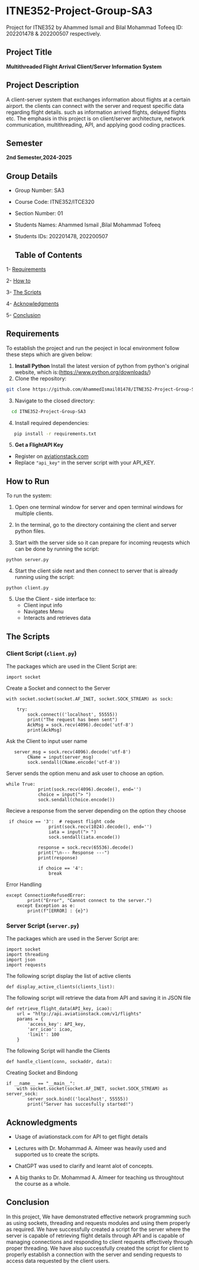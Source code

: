 # ITNE352-Project-Group-SA3
Project for ITNE352 by Ahammed Ismail and Bilal Mohammad Tofeeq ID: 202201478 &amp; 202200507 respectively.

## **Project Title**

**Multithreaded Flight Arrival Client/Server Information System**

## **Project Description**
A client-server system that exchanges information about flights at a certain airport. the clients can connect with the server and request specific data regarding flight details. such as information arrived flights, delayed flights etc. The emphasis in this project is on client/server architecture, network communication, multithreading, API, and applying good coding practices.

## **Semester**

**2nd Semester,2024-2025**


## **Group Details**

* Group Number: SA3
  
* Course Code: ITNE352/ITCE320

* Section Number: 01

* Students Names: Ahammed Ismail ,Bilal Mohammad Tofeeq  

* Students IDs: 202201478, 202200507

  ## Table of Contents

1- [Requirements](#requirements)

2- [How to](#How-to)

3- [The Scripts](#the-scripts)

4- [Acknowledgments](Acknowledgments)

5- [Conclusion](#Conclusion)

## **Requirements**

To establish the project and run the peoject in local environment follow these steps which are given below:

1. **Install Python** Install the latest version of python from python's original website, which is:(https://www.python.org/downloads/)
2. Clone the repository:
```bash
git clone https://github.com/AhammedIsmail01478/ITNE352-Project-Group-SA3
 ```  

3. Navigate to the closed directory:
 ```bash
   cd ITNE352-Project-Group-SA3
   ```  

4. Install required dependencies:
```bash
   pip install -r requirements.txt
   ``` 

5. **Get a FlightAPI Key**
- Register on [aviationstack.com](https://aviationstack.com/)  
- Replace `"api_key"` in the server script with your API_KEY.


## **How to Run**
 
To run the system:

 1. Open one terminal window for server and open terminal windows for multiple clients.

 2. In the terminal, go to the directory containing the client and server python files.

 3. Start with the server side so it can prepare for incoming reuqests which can be done by running the script:
 ```
 python server.py
 ```

 4. Start the client side next and then connect to server that is already running using the script:
 ```
 python client.py
 ```
 5. Use the Client - side interface to:
     - Client input info
     - Navigates Menu
     - Interacts and retrieves data
   
  
## **The Scripts**

### **Client Script (`client.py`)**

The packages which are used in the Client Script are:
```
import socket
```
Create a Socket and connect to the Server
```
with socket.socket(socket.AF_INET, socket.SOCK_STREAM) as sock:

    try:
        sock.connect(('localhost', 55555))
        print("The request has been sent")         
        AckMsg = sock.recv(4096).decode('utf-8')      
        print(AckMsg)
```

Ask the Client to input user name
```
   server_msg = sock.recv(4096).decode('utf-8')     
        CName = input(server_msg)
        sock.sendall(CName.encode('utf-8'))
```

Server sends the option menu and ask user to choose an option.
```
while True:
            print(sock.recv(4096).decode(), end='') 
            choice = input("> ")
            sock.sendall(choice.encode())
```

Recieve a response from the server depending on the option they choose
```
 if choice == '3':  # request flight code
                print(sock.recv(1024).decode(), end='')         
                iata = input("> ")
                sock.sendall(iata.encode())

            response = sock.recv(65536).decode()         
            print("\n--- Response ---")
            print(response)          

            if choice == '4':
                break    
```

Error Handling
```
except ConnectionRefusedError:             
        print("Error", "Cannot connect to the server.")
    except Exception as e:
        print(f"[ERROR] : {e}")
```

### **Server Script (`server.py`)**
The packages which are used in the Server Script are:
```
import socket
import threading
import json
import requests
```

The following script display the list of active clients
```
def display_active_clients(clients_list):
```

The following script will retrieve the data from API and saving it in JSON file
```
def retrieve_flight_data(API_key, icao):       
    url = "http://api.aviationstack.com/v1/flights"
    params = {
        'access_key': API_key,
        'arr_icao': icao,
        'limit': 100
    }
```

The following Script will handle the Clients
```
def handle_client(conn, sockaddr, data): 
```

Creating Socket and Bindong
```
if __name__ == "__main__":        
    with socket.socket(socket.AF_INET, socket.SOCK_STREAM) as server_sock:
        server_sock.bind(('localhost', 55555))         
        print("Server has succesfully started!")

```

## Acknowledgments

* Usage of aviationstack.com for API to get flight details

* Lectures with Dr. Mohammad A. Almeer was heavily used and supported us to create the scripts.

* ChatGPT was used to clarify and learnt alot of concepts.

* A big thanks to Dr. Mohammad A. Almeer for teaching us throughtout the course as a whole.

 ## Conclusion  

 In this project, We have demonstrated effective network programming such as using sockets, threading and requests modules and using them properly as required. We have successfully created a script for the server where the server is capable of retrieving flight details through API and is capable of managing connections and responding to client requests effectively through proper threading. We have also successfully created the script for client to properly establish a connection with the server and sending requests to access data requested by the client users.

 
